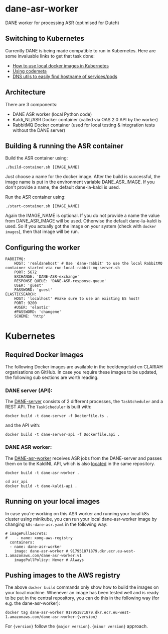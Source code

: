 # dane-asr-worker
DANE worker for processing ASR (optimised for Dutch)

## Switching to Kubernetes

Currently DANE is being made compatible to run in Kubernetes. Here are some invaluable links to get that task done:

- [How to use local docker images in Kubernetes](https://medium.com/bb-tutorials-and-thoughts/how-to-use-own-local-doker-images-with-minikube-2c1ed0b0968)
- [Using codemeta](https://codemeta.github.io/)
- [DNS utils to easily find hostname of services/pods](https://dev.to/vepo/finding-dns-for-kubernetes-service-3p0e)

## Architecture

There are 3 components:

- DANE ASR worker (local Python code)
- Kaldi_NL/ASR Docker container (called via OAS 2.0 API by the worker)
- RabbitMQ Docker container (used for local testing & integration tests without the DANE server)

## Building & running the ASR container

Build the ASR container using:

```
./build-container.sh [IMAGE_NAME]
```

Just choose a name for the docker image. After the build is successful, the image name is put in the environment variable DANE_ASR_IMAGE. If you don't provide a name, the default dane-la-kaldi is used.

Run the ASR container using:

```
./start-container.sh [IMAGE_NAME]
```

Again the IMAGE_NAME is optional. If you do not provide a name the value from DANE_ASR_IMAGE will be used. Otherwise the default dane-la-kaldi is used. So if you actually got the image on your system (check with `docker images`), then that image will be run.


## Configuring the worker

```
RABBITMQ:
    HOST: 'realdanehost' # Use 'dane-rabbit' to use the local RabbitMQ container started via run-local-rabbit-mq-server.sh
    PORT: 5672
    EXCHANGE: 'DANE-ASR-exchange'
    RESPONSE_QUEUE: 'DANE-ASR-response-queue'
    USER: 'guest'
    PASSWORD: 'guest'
ELASTICSEARCH:
    HOST: 'localhost' #make sure to use an existing ES host!
    PORT: 9200
    #USER: 'elastic'
    #PASSWORD: 'changeme'
    SCHEME: 'http'
```

# Kubernetes

## Required Docker images

The following Docker images are available in the beeldengeluid en CLARIAH organisations on GitHub. In case you require these images to be updated, the following sub sections are worth reading.

### DANE server (API):

The [DANE-server](https://github.com/CLARIAH/DANE-server) consists of 2 different processes, the `TaskScheduler` and a REST API. The `TaskScheduler` is built with:

```
docker build -t dane-server -f Dockerfile.ts .
```

and the API with:

```
docker build -t dane-server-api -f Dockerfile.api .
```

### DANE ASR worker:

The [DANE-asr-worker](https://github.com/beeldengeluid/DANE-asr-worker) receives ASR jobs from the DANE-server and passes them on to the KaldiNL API, which is also [located](https://github.com/beeldengeluid/DANE-asr-worker/blob/kube-arch/asr_api/Dockerfile) in the same repository.

```
docker build -t dane-asr-worker .
```

```
cd asr_api
docker build -t dane-kaldi-api .
```

## Running on your local images

In case you're working on this ASR worker and running your local k8s cluster using minikube, you can run your local dane-asr-worker image by changing `k8s-dane-asr.yaml` in the following way:

```
# imagePullSecrets:
#    - name: xomg-aws-registry
  containers:
  - name: dane-asr-worker
    image: dane-asr-worker # 917951871879.dkr.ecr.eu-west-1.amazonaws.com/dane-asr-worker:v1
    imagePullPolicy: Never # Always
```

## Pushing images to the AWS registry

The above `docker build` commands only show how to build the images on your local machine. Whenever an image has been tested well and is ready to be put in the central repository, you can do this in the following way (for e.g. the dane-asr-worker):


```
docker tag dane-asr-worker 917951871879.dkr.ecr.eu-west-1.amazonaws.com/dane-asr-worker:{version}
```

For `{version}` follow the `{major version}.{minor version}` approach.


